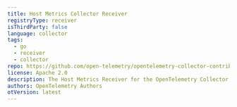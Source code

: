 ```yaml
---
title: Host Metrics Collector Receiver
registryType: receiver
isThirdParty: false
language: collector
tags:
  - go
  - receiver
  - collector
repo: https://github.com/open-telemetry/opentelemetry-collector-contrib/tree/main/receiver/hostmetricsreceiver
license: Apache 2.0
description: The Host Metrics Receiver for the OpenTelemetry Collector.
authors: OpenTelemetry Authors
otVersion: latest
---
```

